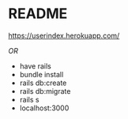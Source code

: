 # README
https://userindex.herokuapp.com/

_OR_
- have rails
- bundle install
- rails db:create
- rails db:migrate
- rails s
- localhost:3000
